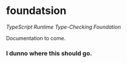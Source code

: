 # foundatsion

*TypeScript Runtime Type-Checking Foundation*

Documentation to come.

### I dunno where this should go.

